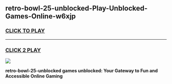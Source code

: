 
## retro-bowl-25-unblocked-Play-Unblocked-Games-Online-w6xjp
<h3>
<a href="https://premium76.site?title=retro-bowl-25-unblocked&ref=25A">CLICK TO PLAY</a></h3>
<hr>

<h3>
<a href="https://premium76.site?title=retro-bowl-25-unblocked&ref=25A">CLICK 2 PLAY</a>
  
</h3>

<a href="https://premium76.site?title=retro-bowl-25-unblocked&ref=25A"><img src="https://clearcache.store/games.png"></a>


**retro-bowl-25-unblocked games unblocked: Your Gateway to Fun and Accessible Online Gaming**
